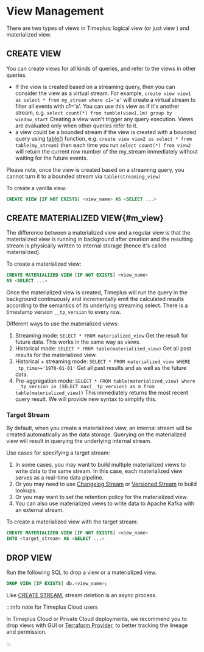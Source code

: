 # View Management

There are two types of views in Timeplus: logical view (or just view ) and materialized view.

## CREATE VIEW

You can create views for all kinds of queries, and refer to the views in other queries.

* If the view is created based on a streaming query, then you can consider the view as a virtual stream. For example, `create view view1 as select * from my_stream where c1='a'` will create a virtual stream to filter all events with c1='a'. You can use this view as if it's another stream, e.g. `select count(*) from tumble(view1,1m) group by window_start` Creating a view won't trigger any query execution. Views are evaluated only when other queries refer to it.
* a view could be a bounded stream if the view is created with a bounded query using [table()](functions_for_streaming#table) function, e.g. `create view view2 as select * from table(my_stream)` then each time you run `select count(*) from view2` will return the current  row number of the my_stream immediately without waiting for the future events.

Please note, once the view is created based on a streaming query, you cannot turn it to a bounded stream via `table(streaming_view)`

To create a vanilla view:

```sql
CREATE VIEW [IF NOT EXISTS] <view_name> AS <SELECT ...>
```

## CREATE MATERIALIZED VIEW{#m_view}

The difference between a materialized view and a regular view is that the materialized view is running in background after creation and the resulting stream is physically written to internal storage (hence it's called materialized).

To create a materialized view:

```sql
CREATE MATERIALIZED VIEW [IF NOT EXISTS] <view_name> 
AS <SELECT ...>
```

Once the materialized view is created, Timeplus will run the query in the background continuously and incrementally emit the calculated results according to the semantics of its underlying streaming select.  There is a timestamp version `__tp_version` to every row. 

Different ways to use the materialized views:

1. Streaming mode:  `SELECT * FROM materialized_view` Get the result for future data. This works in the same way as views.
2. Historical mode:  `SELECT * FROM table(materialized_view)` Get all past results for the materialized view.
3. Historical + streaming mode: `SELECT * FROM materialized_view WHERE _tp_time>='1970-01-01'` Get all past results and as well as the future data.
4. Pre-aggregation mode: `SELECT * FROM table(materialized_view) where __tp_version in (SELECT max(__tp_version) as m from table(materialized_view))` This immediately returns the most recent query result. We will provide new syntax to simplify this.

### Target Stream

By default, when you create a materialized view, an internal stream will be created automatically as the data storage. Querying on the materialized view will result in querying the underlying internal stream.

Use cases for specifying a target stream:

1. In some cases, you may want to build multiple materialized views to write data to the same stream. In this case, each materialized view serves as a real-time data pipeline.
2. Or you may need to use [Changelog Stream](proton-create-stream#changelog-stream) or [Versioned Stream](proton-create-stream#versioned-stream) to build lookups.
3. Or you may want to set the retention policy for the materialized view.
4. You can also use materialized views to write data to Apache Kafka with an external stream.

To create a materialized view with the target stream:

```sql
CREATE MATERIALIZED VIEW [IF NOT EXISTS] <view_name>
INTO <target_stream> AS <SELECT ...>
```

## DROP VIEW

Run the following SQL to drop a view or a materialized view.

```sql
DROP VIEW [IF EXISTS] db.<view_name>;
```

Like [CREATE STREAM](proton-create-stream), stream deletion is an async process.

:::info note for Timeplus Cloud users

In Timeplus Cloud or Private Cloud deployments, we recommend you to drop views with GUI or [Terraform Provider](terraform), to better tracking the lineage and permission.

:::

